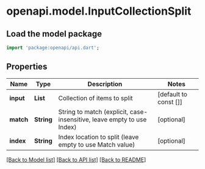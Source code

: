 # openapi.model.InputCollectionSplit

## Load the model package
```dart
import 'package:openapi/api.dart';
```

## Properties
Name | Type | Description | Notes
------------ | ------------- | ------------- | -------------
**input** | **List<String>** | Collection of items to split | [default to const []]
**match** | **String** | String to match (explicit, case-insensitive, leave empty to use Index) | [optional] 
**index** | **String** | Index location to split (leave empty to use Match value) | [optional] 

[[Back to Model list]](../README.md#documentation-for-models) [[Back to API list]](../README.md#documentation-for-api-endpoints) [[Back to README]](../README.md)



